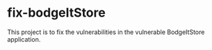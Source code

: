 # fix-bodgeItStore
This project is to fix the vulnerabilities in the vulnerable BodgeItStore application.
